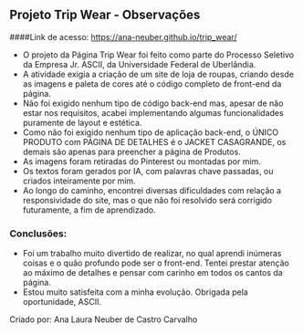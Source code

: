 
## Projeto Trip Wear - Observações

####Link de acesso: https://ana-neuber.github.io/trip_wear/

- O projeto da Página Trip Wear foi feito como parte do Processo Seletivo da Empresa Jr. ASCII, da Universidade Federal de Uberlândia. 
- A atividade exigia a criação de um site de loja de roupas, criando desde as imagens e paleta de cores até o código completo de front-end da página.
- Não foi exigido nenhum tipo de código back-end mas, apesar de não estar nos requisitos, acabei implementando algumas funcionalidades puramente de layout e estética.
- Como não foi exigido nenhum tipo de aplicação back-end, o ÚNICO PRODUTO com PÁGINA DE DETALHES é o JACKET CASAGRANDE, os demais são apenas para preencher a página de Produtos.
- As imagens foram retiradas do Pinterest ou montadas por mim.
- Os textos foram gerados por IA, com palavras chave passadas, ou criados inteiramente por mim.
- Ao longo do caminho, encontrei diversas dificuldades com relação a responsividade do site, mas o que não foi resolvido será corrigido futuramente, a fim de aprendizado.

### Conclusões:

- Foi um trabalho muito divertido de realizar, no qual aprendi inúmeras coisas e o quão profundo pode ser o front-end. Tentei prestar atenção ao máximo de detalhes e pensar com carinho em todos os cantos da página.
- Estou muito satisfeita com a minha evolução. Obrigada pela oportunidade, ASCII.

Criado por: Ana Laura Neuber de Castro Carvalho
